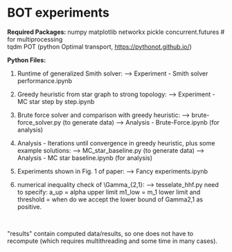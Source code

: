 # BOT experiments

<b> Required Packages: </b>
numpy
matplotlib
networkx
pickle
concurrent.futures  # for multiprocessing  
tqdm
POT (python Optimal transport, https://pythonot.github.io/)

<b> Python Files: </b>
1) Runtime of generalized Smith solver:
--> Experiment - Smith solver performance.ipynb

2) Greedy heuristic from star graph to strong topology:
--> Experiment - MC star step by step.ipynb

3) Brute force solver and comparison with greedy heuristic:
--> brute-force_solver.py (to generate data)
--> Analysis - Brute-Force.ipynb  (for analysis)

4) Analysis - Iterations until convergence in greedy heuristic, plus some example solutions:
--> MC_star_baseline.py (to generate data)
--> Analysis - MC star baseline.ipynb (for analysis)

5) Experiments shown in Fig. 1 of paper:
--> Fancy experiments.ipynb

6) numerical inequality check of \Gamma_{2,1}:
--> tesselate_hhf.py
need to specify: 
a_up = alpha upper limit 
m1_low = m_1 lower limit
and threshold = when do we accept the lower bound of Gamma2,1 as positive.

<br>

"results" contain computed data/results, so one does not have to recompute (which requires multithreading and some time in many cases).


